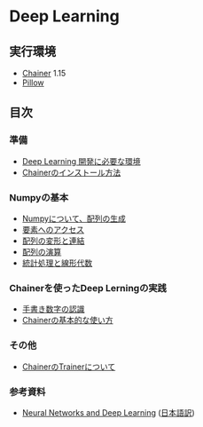 # Deep Learning

## 実行環境

* [Chainer](http://chainer.org/) 1.15
* [Pillow](http://pillow.readthedocs.io/en/3.0.x/index.html)

## 目次

### 準備

* [Deep Learning 開発に必要な環境](/doc/environment.md)
* [Chainerのインストール方法](/doc/chainer_install.md)

### Numpyの基本

* [Numpyについて、配列の生成](/doc/numpy_1.md)
* [要素へのアクセス](/doc/numpy_2.md)
* [配列の変形と連結](/doc/numpy_3.md)
* [配列の演算](/doc/numpy_4.md)
* [統計処理と線形代数](/doc/numpy_5.md)

### Chainerを使ったDeep Lerningの実践

* [手書き数字の認識](/doc/mnist.md)
* [Chainerの基本的な使い方](/doc/chainer_basic.md)

### その他

* [ChainerのTrainerについて](/doc/chainer_trainer.md)

### 参考資料

* [Neural Networks and Deep Learning](http://neuralnetworksanddeeplearning.com/) ([日本語訳](http://nnadl-ja.github.io/nnadl_site_ja/index.html))
